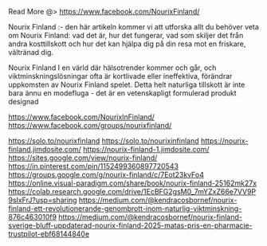 Read More @> https://www.facebook.com/NourixFinland/

Nourix Finland :- den här artikeln kommer vi att utforska allt du behöver veta om Nourix Finland: vad det är, hur det fungerar, vad som skiljer det från andra kosttillskott och hur det kan hjälpa dig på din resa mot en friskare, vältränad dig.

Nourix Finland I en värld där hälsotrender kommer och går, och viktminskningslösningar ofta är kortlivade eller ineffektiva, förändrar uppkomsten av Nourix Finland spelet. Detta helt naturliga tillskott är inte bara ännu en modefluga - det är en vetenskapligt formulerad produkt designad 

https://www.facebook.com/NourixInFinland/
https://www.facebook.com/groups/nourixfinland/

https://solo.to/nourixfinland
https://solo.to/nourixinfinland
https://nourix-finland.jimdosite.com/
https://nourix-finland-1.jimdosite.com/
https://sites.google.com/view/nourix-finland/
https://in.pinterest.com/pin/1152499360897720543
https://groups.google.com/g/nourix-finland/c/7Eot23kvFo4
https://online.visual-paradigm.com/share/book/nourix-finland-25162mk27x
https://colab.research.google.com/drive/1EcBFG2gsM0_7mYZxZ66e7VV9P9sIxFrJ?usp=sharing
https://medium.com/@kendracosbornef/nourix-finland-ett-revolutionerande-genombrott-inom-naturlig-viktminskning-876c463010f9
https://medium.com/@kendracosbornef/nourix-finland-sverige-bluff-uppdaterad-nourix-finland-2025-matas-pris-en-pharmacie-trustpilot-ebf68144840e
